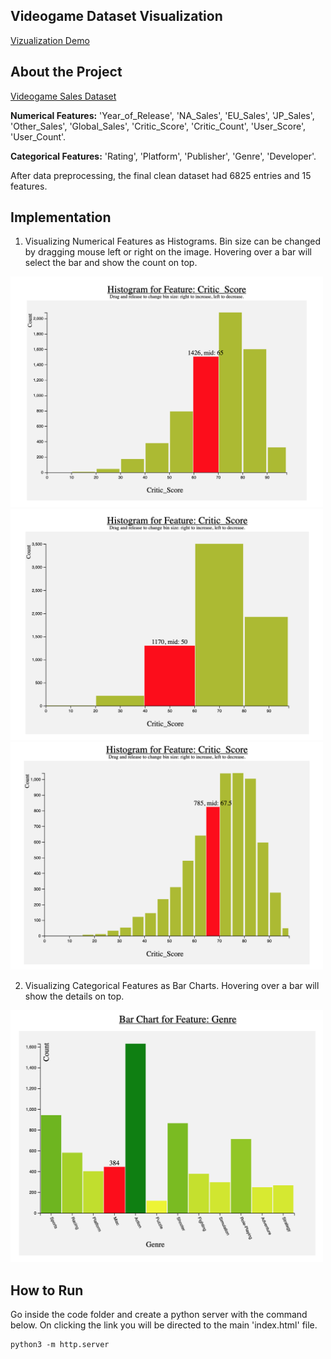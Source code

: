## Videogame Dataset Visualization


[Vizualization Demo](https://youtu.be/J2BHoFvJCpk)

## About the Project

[Videogame Sales Dataset](https://www.kaggle.com/rush4ratio/video-game-sales-with-ratings)

**Numerical Features:** 'Year_of_Release', 'NA_Sales', 'EU_Sales', 'JP_Sales', 'Other_Sales', 'Global_Sales', 'Critic_Score', 'Critic_Count', 'User_Score', 'User_Count'.

**Categorical Features:** 'Rating', 'Platform', 'Publisher', 'Genre', 'Developer'.

After data preprocessing, the final clean dataset had 6825 entries and 15 features.

## Implementation

1. Visualizing Numerical Features as Histograms. Bin size can be changed by dragging mouse left or right on the image. Hovering over a bar will select the bar and show the count on top.

<img src= "./screenshots/hist1.png" width= "500">
<img src= "./screenshots/hist2.png" width= "500">
<img src= "./screenshots/hist3.png" width= "500">

2. Visualizing Categorical Features as Bar Charts. Hovering over a bar will show the details on top.

<img src= "./screenshots/bin.png" width= "500">

## How to Run

Go inside the code folder and create a python server with the command below. On clicking the link you will be directed to the main 'index.html' file.

```
python3 -m http.server
```
